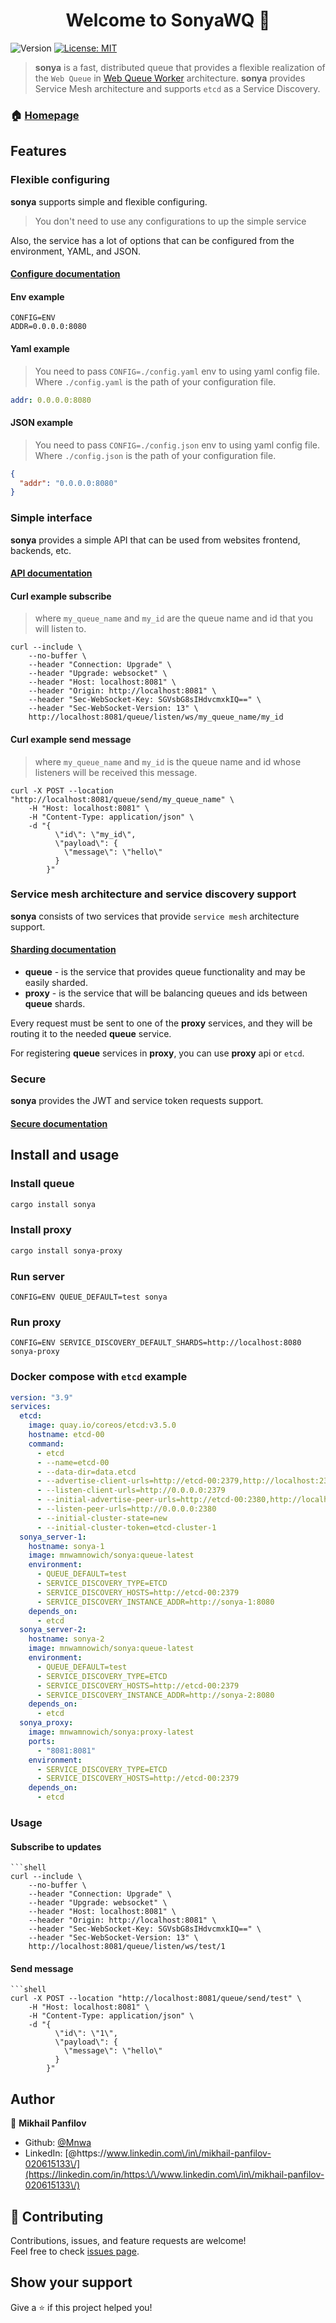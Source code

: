 <h1 align="center">Welcome to SonyaWQ 👋</h1>
<p>
  <img alt="Version" src="https://img.shields.io/badge/version-0.1-blue.svg?cacheSeconds=2592000" />
  <a href="#" target="_blank">
    <img alt="License: MIT" src="https://img.shields.io/badge/License-MIT-yellow.svg" />
  </a>
</p>

> **sonya** is a fast, distributed queue that provides a flexible realization of the `Web Queue` in [Web Queue Worker](https://principles.green/principles/applied/web-queue-worker/) architecture.
> **sonya** provides Service Mesh architecture and supports `etcd` as a Service Discovery.

### 🏠 [Homepage](https://github.com/Mnwa/sonya)

## Features
### Flexible configuring
**sonya** supports simple and flexible configuring.
> You don't need to use any configurations to up the simple service

Also, the service has a lot of options that can be configured from the environment, YAML, and JSON.

#### [Configure documentation](https://github.com/Mnwa/sonya/blob/master/documentation/configure.md)

#### Env example
```env
CONFIG=ENV
ADDR=0.0.0.0:8080
```

#### Yaml example
> You need to pass `CONFIG=./config.yaml` env to using yaml config file.
> Where `./config.yaml` is the path of your configuration file.
```yaml
addr: 0.0.0.0:8080
```

#### JSON example
> You need to pass `CONFIG=./config.json` env to using yaml config file.
> Where `./config.json` is the path of your configuration file.
```json
{
  "addr": "0.0.0.0:8080"
}
```
### Simple interface
**sonya** provides a simple API that can be used from websites frontend, backends, etc.

#### [API documentation](https://github.com/Mnwa/sonya/blob/master/documentation/api.md)

#### Curl example subscribe
> where `my_queue_name` and `my_id` are the queue name and id that you will listen to.
```shell
curl --include \
    --no-buffer \
    --header "Connection: Upgrade" \
    --header "Upgrade: websocket" \
    --header "Host: localhost:8081" \
    --header "Origin: http://localhost:8081" \
    --header "Sec-WebSocket-Key: SGVsbG8sIHdvcmxkIQ==" \
    --header "Sec-WebSocket-Version: 13" \
    http://localhost:8081/queue/listen/ws/my_queue_name/my_id
```

#### Curl example send message
> where `my_queue_name` and `my_id` is the queue name and id whose listeners will be received this message.
```shell
curl -X POST --location "http://localhost:8081/queue/send/my_queue_name" \
    -H "Host: localhost:8081" \
    -H "Content-Type: application/json" \
    -d "{
          \"id\": \"my_id\",
          \"payload\": {
            \"message\": \"hello\"
          }
        }"
```

### Service mesh architecture and service discovery support
**sonya** consists of two services that provide `service mesh` architecture support.

#### [Sharding documentation](https://github.com/Mnwa/sonya/blob/master/documentation/sharding.md)

* **queue** - is the service that provides queue functionality and may be easily sharded.
* **proxy** - is the service that will be balancing queues and ids between **queue** shards.

Every request must be sent to one of the **proxy** services, and they will be routing it to the needed **queue** service.

For registering **queue** services in **proxy**, you can use **proxy** api or `etcd`.

### Secure
**sonya** provides the JWT and service token requests support.
#### [Secure documentation](https://github.com/Mnwa/sonya/blob/master/documentation/configure.md)

## Install and usage

### Install queue
```sh
cargo install sonya
```

### Install proxy
```sh
cargo install sonya-proxy
```

### Run server
```shell
CONFIG=ENV QUEUE_DEFAULT=test sonya
```

### Run proxy
```shell
CONFIG=ENV SERVICE_DISCOVERY_DEFAULT_SHARDS=http://localhost:8080 sonya-proxy
```

### Docker compose with `etcd` example

```yaml
version: "3.9"
services:
  etcd:
    image: quay.io/coreos/etcd:v3.5.0
    hostname: etcd-00
    command:
      - etcd
      - --name=etcd-00
      - --data-dir=data.etcd
      - --advertise-client-urls=http://etcd-00:2379,http://localhost:2379
      - --listen-client-urls=http://0.0.0.0:2379
      - --initial-advertise-peer-urls=http://etcd-00:2380,http://localhost:2380
      - --listen-peer-urls=http://0.0.0.0:2380
      - --initial-cluster-state=new
      - --initial-cluster-token=etcd-cluster-1
  sonya_server-1:
    hostname: sonya-1
    image: mnwamnowich/sonya:queue-latest
    environment:
      - QUEUE_DEFAULT=test
      - SERVICE_DISCOVERY_TYPE=ETCD
      - SERVICE_DISCOVERY_HOSTS=http://etcd-00:2379
      - SERVICE_DISCOVERY_INSTANCE_ADDR=http://sonya-1:8080
    depends_on:
      - etcd
  sonya_server-2:
    hostname: sonya-2
    image: mnwamnowich/sonya:queue-latest
    environment:
      - QUEUE_DEFAULT=test
      - SERVICE_DISCOVERY_TYPE=ETCD
      - SERVICE_DISCOVERY_HOSTS=http://etcd-00:2379
      - SERVICE_DISCOVERY_INSTANCE_ADDR=http://sonya-2:8080
    depends_on:
      - etcd
  sonya_proxy:
    image: mnwamnowich/sonya:proxy-latest
    ports:
      - "8081:8081"
    environment:
      - SERVICE_DISCOVERY_TYPE=ETCD
      - SERVICE_DISCOVERY_HOSTS=http://etcd-00:2379
    depends_on:
      - etcd
```

### Usage

#### Subscribe to updates
```shell
```shell
curl --include \
    --no-buffer \
    --header "Connection: Upgrade" \
    --header "Upgrade: websocket" \
    --header "Host: localhost:8081" \
    --header "Origin: http://localhost:8081" \
    --header "Sec-WebSocket-Key: SGVsbG8sIHdvcmxkIQ==" \
    --header "Sec-WebSocket-Version: 13" \
    http://localhost:8081/queue/listen/ws/test/1
```

#### Send message
```shell
```shell
curl -X POST --location "http://localhost:8081/queue/send/test" \
    -H "Host: localhost:8081" \
    -H "Content-Type: application/json" \
    -d "{
          \"id\": \"1\",
          \"payload\": {
            \"message\": \"hello\"
          }
        }"
```

## Author

👤 **Mikhail Panfilov**

* Github: [@Mnwa](https://github.com/Mnwa)
* LinkedIn: [@https:\/\/www.linkedin.com\/in\/mikhail-panfilov-020615133\/](https://linkedin.com/in/https:\/\/www.linkedin.com\/in\/mikhail-panfilov-020615133\/)

## 🤝 Contributing

Contributions, issues, and feature requests are welcome!<br />Feel free to check [issues page](https://github.com/Mnwa/sonya/issues).

## Show your support

Give a ⭐️ if this project helped you!